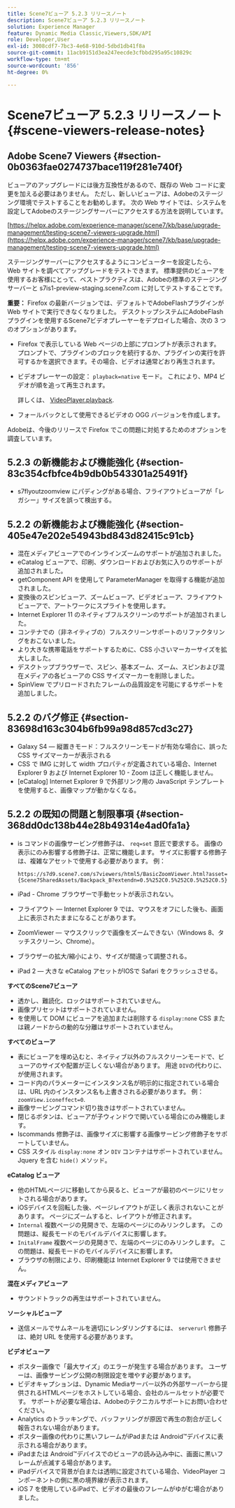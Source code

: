 ```yaml
---
title: Scene7ビューア 5.2.3 リリースノート
description: Scene7ビューア 5.2.3 リリースノート
solution: Experience Manager
feature: Dynamic Media Classic,Viewers,SDK/API
role: Developer,User
exl-id: 3008cdf7-7bc3-4e68-910d-5dbd1db41f8a
source-git-commit: 11acb9151d3ea247eecde3cfbbd295a95c10829c
workflow-type: tm+mt
source-wordcount: '856'
ht-degree: 0%

---
```


# Scene7ビューア 5.2.3 リリースノート{#scene-viewers-release-notes}

## Adobe Scene7 Viewers {#section-0b0363fae0274737bace119f281e740f}

ビューアのアップグレードには後方互換性があるので、既存の Web コードに変更を加える必要はありません。 ただし、新しいビューアは、Adobeのステージング環境でテストすることをお勧めします。 次の Web サイトでは、システムを設定してAdobeのステージングサーバーにアクセスする方法を説明しています。

[https://helpx.adobe.com/experience-manager/scene7/kb/base/upgrade-management/testing-scene7-viewers-upgrade.html](https://helpx.adobe.com/experience-manager/scene7/kb/base/upgrade-management/testing-scene7-viewers-upgrade.html)

ステージングサーバーにアクセスするようにコンピューターを設定したら、Web サイトを調べてアップグレードをテストできます。 標準提供のビューアを使用するお客様にとって、ベストプラクティスは、Adobeの標準のステージングサーバーと s7is1-preview-staging.scene7.com に対してテストすることです。

**重要：** Firefox の最新バージョンでは、デフォルトでAdobeFlashプラグインが Web サイトで実行できなくなりました。 デスクトップシステムにAdobeFlashプラグインを使用するScene7ビデオプレーヤーをデプロイした場合、次の 3 つのオプションがあります。

* Firefox で表示している Web ページの上部にプロンプトが表示されます。 プロンプトで、プラグインのブロックを続行するか、プラグインの実行を許可するかを選択できます。その場合、ビデオは通常どおり再生されます。
* ビデオプレーヤーの設定： `playback=native` モード。 これにより、MP4 ビデオが順を追って再生されます。

   詳しくは、 [VideoPlayer.playback](../../c-html5-s7-aem-asset-viewers/c-html5-video-reference/c-html5-video-cmdref/r-html5-video-viewer-conf-attrib-videoplayer-playback.md#reference-13ec45db4cd4443b842f310153623221).

* フォールバックとして使用できるビデオの OGG バージョンを作成します。

Adobeは、今後のリリースで Firefox でこの問題に対処するためのオプションを調査しています。

## 5.2.3 の新機能および機能強化 {#section-83c354cfbfce4b9db0b543301a25491f}

* s7flyoutzoomview にパディングがある場合、フライアウトビューアが「レガシー」サイズを誤って検出する。

## 5.2.2 の新機能および機能強化 {#section-405e47e202e54943bd843d82415c91cb}

* 混在メディアビューアでのインラインズームのサポートが追加されました。
* eCatalog ビューアで、印刷、ダウンロードおよびお気に入りのサポートが追加されました。
* getComponent API を使用して ParameterManager を取得する機能が追加されました。
* 変換後のスピンビューア、ズームビューア、ビデオビューア、フライアウトビューアで、アートワークにスプライトを使用します。
* Internet Explorer 11 のネイティブフルスクリーンのサポートが追加されました。
* コンテナでの（非ネイティブの）フルスクリーンサポートのリファクタリングをおこないました。
* より大きな携帯電話をサポートするために、CSS 小さいマーカーサイズを拡大しました。
* デスクトップブラウザーで、スピン、基本ズーム、ズーム、スピンおよび混在メディアの各ビューアの CSS サイズマーカーを削除しました。
* SpinView でプリロードされたフレームの品質設定を可能にするサポートを追加しました。

## 5.2.2 のバグ修正 {#section-83698d163c304b6fb99a98d857cd3c27}

* Galaxy S4 — 縦置きモード：フルスクリーンモードが有効な場合に、誤った CSS サイズマーカーが表示される
* CSS で IMG に対して width プロパティが定義されている場合、Internet Explorer 9 および Internet Explorer 10 - Zoom は正しく機能しません。
* [eCatalog] Internet Explorer 9 で外部リンク用の JavaScript テンプレートを使用すると、画像マップが動かなくなる。

## 5.2.2 の既知の問題と制限事項 {#section-368dd0dc138b44e28b49314e4ad0fa1a}

* is コマンドの画像サービング修飾子は、 `req=set` 意匠で要求する。 画像の表示にのみ影響する修飾子は、正常に機能します。 サイズに影響する修飾子は、複雑なアセットで使用する必要があります。 例：

   ```
   https://s7d9.scene7.com/s7viewers/html5/BasicZoomViewer.html?asset= {Scene7SharedAssets/Backpack_B?extendn=0.5%252C0.5%252C0.5%252C0.5}
   ```

* iPad - Chrome ブラウザーで手動セットが表示されない。
* フライアウト — Internet Explorer 9 では、マウスをオフにした後も、画面上に表示されたままになることがあります。
* ZoomViewer — マウスクリックで画像をズームできない（Windows 8、タッチスクリーン、Chrome）。
* ブラウザーの拡大/縮小により、サイズが間違って調整される。
* iPad 2 — 大きな eCatalog アセットがIOSで Safari をクラッシュさせる。

**すべてのScene7ビューア**

* 透かし、難読化、ロックはサポートされていません。
* 画像プリセットはサポートされていません。
* を使用して DOM にビューアを追加または削除する `display:none` CSS または親ノードからの動的な分離はサポートされていません。

**すべてのビューア**

* 表にビューアを埋め込むと、ネイティブ以外のフルスクリーンモードで、ビューアのサイズや配置が正しくない場合があります。 用途 `DIV`の代わりに、が使用されます。
* コード内のパラメーターにインスタンス名が明示的に指定されている場合は、URL 内のインスタンス名も上書きされる必要があります。 例： `zoomView.iconeffect=0`.
* 画像サービングコマンド切り抜きはサポートされていません。
* 閉じるボタンは、ビューアが子ウィンドウで開いている場合にのみ機能します。
* Iscommands 修飾子は、画像サイズに影響する画像サービング修飾子をサポートしていません。
* CSS スタイル `display:none` オン `DIV` コンテナはサポートされていません。 Jquery を含む `hide()` メソッド。

**eCatalog ビューア**

* 他のHTMLページに移動してから戻ると、ビューアが最初のページにリセットされる場合があります。
* iOSデバイスを回転した後、ページレイアウトが正しく表示されないことがあります。 ページにズームすると、レイアウトが修正されます。
* `Internal` 複数ページの見開きで、左端のページにのみリンクします。 この問題は、縦長モードのモバイルデバイスに影響します。
* `InitalFrame` 複数ページの見開きで、左端のページにのみリンクします。 この問題は、縦長モードのモバイルデバイスに影響します。
* ブラウザの制限により、印刷機能は Internet Explorer 9 では使用できません。

**混在メディアビューア**

* サウンドトラックの再生はサポートされていません。

**ソーシャルビューア**

* 送信メールでサムネールを適切にレンダリングするには、 `serverurl` 修飾子は、絶対 URL を使用する必要があります。

**ビデオビューア**

* ポスター画像で「最大サイズ」のエラーが発生する場合があります。 ユーザーは、画像サービング公開の制限設定を増やす必要があります。
* ビデオキャプションは、Dynamic Mediaサーバー以外の外部サーバーから提供されるHTMLページをホストしている場合、会社のルールセットが必要です。 サポートが必要な場合は、Adobeのテクニカルサポートにお問い合わせください。
* Analytics のトラッキングで、バッファリングが原因で再生の割合が正しく報告されない場合があります。
* ポスター画像の代わりに黒いフレームがiPadまたは Android™デバイスに表示される場合があります。
* iPadまたは Android™デバイスでのビューアの読み込み中に、画面に黒いフレームが点滅する場合があります。
* iPadデバイスで背景が白または透明に設定されている場合、VideoPlayer コンポーネントの側に黒の境界線が表示されます。
* iOS 7 を使用しているiPadで、ビデオの最後のフレームがゆがむ場合がありました。
